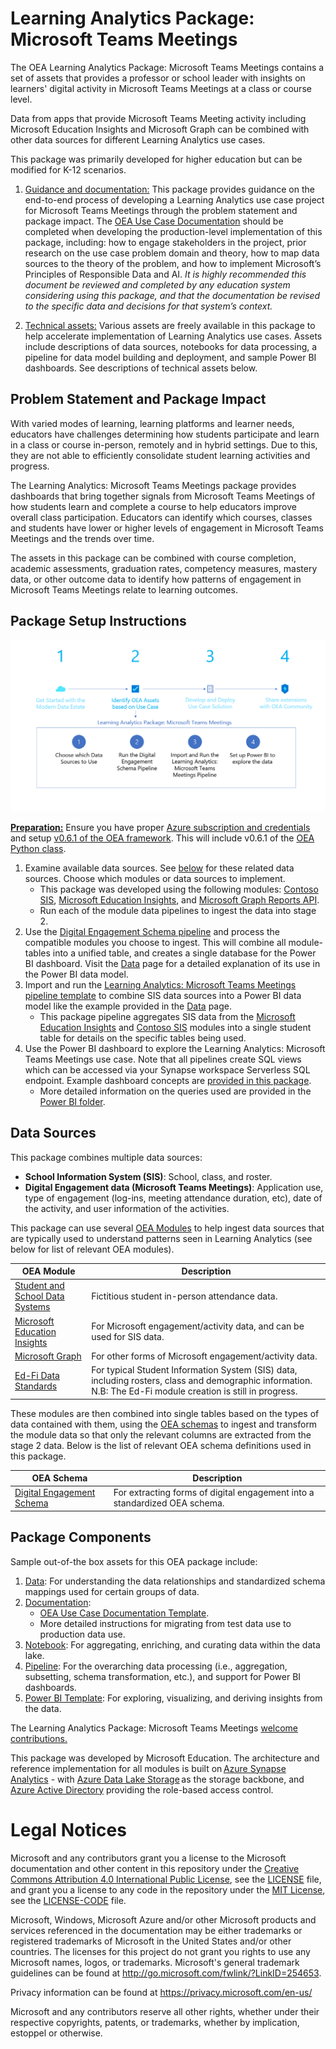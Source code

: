 # Learning Analytics Package: Microsoft Teams Meetings

The OEA Learning Analytics Package: Microsoft Teams Meetings contains a set of assets that provides a professor or school leader with insights on learners' digital activity in Microsoft Teams Meetings at a class or course level. 

Data from apps that provide Microsoft Teams Meeting activity including Microsoft Education Insights and Microsoft Graph can be combined with other data sources for different Learning Analytics use cases. 

This package was primarily developed for higher education but can be modified for K-12 scenarios.

1. <ins>Guidance and documentation:</ins> This package provides guidance on the end-to-end process of developing a Learning Analytics use case project for Microsoft Teams Meetings through the problem statement and package impact. The [OEA Use Case Documentation](https://github.com/microsoft/OpenEduAnalytics/blob/main/docs/use_cases/Open_Education_Analytics_Use_Case_Template_v3.docx) should be completed when developing the production-level implementation of this package, including: how to engage stakeholders in the project, prior research on the use case problem domain and theory, how to map data sources to the theory of the problem, and how to implement Microsoft’s Principles of Responsible Data and AI. <em> It is highly recommended this document be reviewed and completed by any education system considering using this package, and that the documentation be revised to the specific data and decisions for that system’s context. </em>

2. <ins>Technical assets:</ins> Various assets are freely available in this package to help accelerate implementation of Learning Analytics use cases. Assets include descriptions of data sources, notebooks for data processing, a pipeline for data model building and deployment, and sample Power BI dashboards. See descriptions of technical assets below.

## Problem Statement and Package Impact
With varied modes of learning, learning platforms and learner needs, educators have challenges determining how students participate and learn in a class or course in-person, remotely and in hybrid settings. Due to this, they are not able to efficiently consolidate student learning activities and progress.

The Learning Analytics: Microsoft Teams Meetings package provides dashboards that bring together signals from Microsoft Teams Meetings of how students learn and complete a course to help educators improve overall class participation. Educators can identify which courses, classes and students have lower or higher levels of engagement in Microsoft Teams Meetings and the trends over time.

The assets in this package can be combined with course completion, academic assessments, graduation rates, competency measures, mastery data, or other outcome data to identify how patterns of engagement in Microsoft Teams Meetings relate to learning outcomes.

## Package Setup Instructions
![](https://github.com/ivybarley/OpenEduAnalytics/blob/main/packages/package_catalog/Learning_Analytics_Microsoft_Teams_Meetings/docs/images/Learning_Analytics_Microsoft_Teams_Package_Setup_Instructions.png)

<ins><strong>Preparation:</ins></strong> Ensure you have proper [Azure subscription and credentials](https://github.com/microsoft/OpenEduAnalytics/tree/main/framework) and setup [v0.6.1 of the OEA framework](https://github.com/microsoft/OpenEduAnalytics/tree/main/framework#setup-of-framework-assets). This will include v0.6.1 of the [OEA Python class](https://github.com/microsoft/OpenEduAnalytics/blob/main/framework/synapse/notebook/OEA_py.ipynb).

1. Examine available data sources. See [below](https://github.com/ivybarley/OpenEduAnalytics/tree/main/packages/package_catalog/Learning_Analytics_Microsoft_Teams_Meetings#data-sources) for these related data sources. Choose which modules or data sources to implement.
    * This package was developed using the following modules: [Contoso SIS](https://github.com/microsoft/OpenEduAnalytics/tree/main/modules/module_catalog/Student_and_School_Data_Systems), [Microsoft Education Insights](https://github.com/microsoft/OpenEduAnalytics/tree/main/modules/module_catalog/Microsoft_Education_Insights), and [Microsoft Graph Reports API](https://github.com/microsoft/OpenEduAnalytics/tree/main/modules/module_catalog/Microsoft_Graph). 
    * Run each of the module data pipelines to ingest the data into stage 2. 
2. Use the [Digital Engagement Schema pipeline](https://github.com/microsoft/OpenEduAnalytics/tree/main/schemas/schema_catalog/Digital_Engagement_Schema/pipeline) and process the compatible modules you choose to ingest. This will combine all module-tables into a unified table, and creates a single database for the Power BI dashboard. Visit the [Data](https://github.com/ivybarley/OpenEduAnalytics/tree/main/packages/package_catalog/Learning_Analytics_Microsoft_Teams_Meetings/data) page for a detailed explanation of its use in the Power BI data model.
3. Import and run the [Learning Analytics: Microsoft Teams Meetings pipeline template](https://github.com/ivybarley/OpenEduAnalytics/tree/main/packages/package_catalog/Learning_Analytics_Microsoft_Teams_Meetings/pipeline) to combine SIS data sources into a Power BI data model like the example provided in the [Data](https://github.com/ivybarley/OpenEduAnalytics/tree/main/packages/package_catalog/Learning_Analytics_Microsoft_Teams_Meetings/data) page.
    * This package pipeline aggregates SIS data from the [Microsoft Education Insights](https://github.com/microsoft/OpenEduAnalytics/tree/main/modules/module_catalog/Microsoft_Education_Insights) and [Contoso SIS](https://github.com/microsoft/OpenEduAnalytics/tree/main/modules/module_catalog/Student_and_School_Data_Systems) modules into a single student table for details on the specific tables being used.
4. Use the Power BI dashboard to explore the Learning Analytics: Microsoft Teams Meetings use case. Note that all pipelines create SQL views which can be accessed via your Synapse workspace Serverless SQL endpoint. Example dashboard concepts are [provided in this package](https://github.com/ivybarley/OpenEduAnalytics/tree/main/packages/package_catalog/Learning_Analytics_Microsoft_Teams_Meetings/powerbi).
      *  More detailed information on the queries used are provided in the [Power BI folder](https://github.com/ivybarley/OpenEduAnalytics/tree/main/packages/package_catalog/Learning_Analytics_Microsoft_Teams_Meetings/powerbi). 
      
## Data Sources
This package combines multiple data sources: 
* <strong>School Information System (SIS)</strong>: School, class, and roster.
* <strong>Digital Engagement data (Microsoft Teams Meetings)</strong>: Application use, type of engagement (log-ins, meeting attendance duration, etc), date of the activity, and user information of the activities.

This package can use several [OEA Modules](https://github.com/microsoft/OpenEduAnalytics/tree/main/modules) to help ingest data sources that are typically used to understand patterns seen in Learning Analytics (see below for list of relevant OEA modules). 

| OEA Module | Description |
| --- | --- |
| [Student and School Data Systems](https://github.com/microsoft/OpenEduAnalytics/tree/main/modules/module_catalog/Student_and_School_Data_Systems) | Fictitious student in-person attendance data. |
| [Microsoft Education Insights](https://github.com/microsoft/OpenEduAnalytics/tree/main/modules/module_catalog/Microsoft_Education_Insights) | For Microsoft engagement/activity data, and can be used for SIS data. |
| [Microsoft Graph](https://github.com/microsoft/OpenEduAnalytics/tree/main/modules/module_catalog/Microsoft_Graph) | For other forms of Microsoft engagement/activity data. |
| [Ed-Fi Data Standards](https://github.com/microsoft/OpenEduAnalytics/tree/main/modules/Education_Data_Standards/Ed-Fi) | For typical Student Information System (SIS) data, including rosters, class and demographic information. N.B: The Ed-Fi module creation is still in progress. |

These modules are then combined into single tables based on the types of data contained with them, using the [OEA schemas](https://github.com/microsoft/OpenEduAnalytics/tree/main/schemas) to ingest and transform the module data so that only the relevant columns are extracted from the stage 2 data. Below is the list of relevant OEA schema definitions used in this package.

| OEA Schema | Description |
| --- | --- |
| [Digital Engagement Schema](https://github.com/microsoft/OpenEduAnalytics/tree/main/schemas/schema_catalog/Digital_Engagement_Schema) | For extracting forms of digital engagement into a standardized OEA schema. |


## Package Components 
Sample out-of-the box assets for this OEA package include: 
1. [Data](https://github.com/ivybarley/OpenEduAnalytics/tree/main/packages/package_catalog/Learning_Analytics_Microsoft_Teams_Meeting/data): For understanding the data relationships and standardized schema mappings used for certain groups of data.
2. [Documentation](https://github.com/ivybarley/OpenEduAnalytics/tree/main/packages/package_catalog/Learning_Analytics_Microsoft_Teams_Meeting/docs): 
      * [OEA Use Case Documentation Template](https://github.com/microsoft/OpenEduAnalytics/blob/main/docs/use_cases/Open_Education_Analytics_Use_Case_Template_v3.docx). 
      * More detailed instructions for migrating from test data use to production data use.
3. [Notebook](https://github.com/ivybarley/OpenEduAnalytics/tree/main/packages/package_catalog/Learning_Analytics_Microsoft_Teams_Meeting/notebooks): For aggregating, enriching, and curating data within the data lake.
4. [Pipeline](https://github.com/ivybarley/OpenEduAnalytics/tree/main/packages/package_catalog/Learning_Analytics_Microsoft_Teams_Meeting/pipeline): For the overarching data processing (i.e., aggregation, subsetting, schema transformation, etc.), and support for Power BI dashboards.
5. [Power BI Template](https://github.com/ivybarley/OpenEduAnalytics/tree/main/packages/package_catalog/Learning_Analytics_Microsoft_Teams_Meeting/powerbi): For exploring, visualizing, and deriving insights from the data.

The Learning Analytics Package: Microsoft Teams Meetings [welcome contributions.](https://github.com/microsoft/OpenEduAnalytics/blob/main/docs/license/CONTRIBUTING.md) 

This package was developed by Microsoft Education. The architecture and reference implementation for all modules is built on [Azure Synapse Analytics](https://azure.microsoft.com/en-us/services/synapse-analytics/) - with [Azure Data Lake Storage](https://docs.microsoft.com/en-us/azure/storage/blobs/data-lake-storage-introduction) as the storage backbone,  and [Azure Active Directory](https://azure.microsoft.com/en-us/services/active-directory/) providing the role-based access control.

# Legal Notices

Microsoft and any contributors grant you a license to the Microsoft documentation and other content
in this repository under the [Creative Commons Attribution 4.0 International Public License](https://creativecommons.org/licenses/by/4.0/legalcode),
see the [LICENSE](LICENSE) file, and grant you a license to any code in the repository under the [MIT License](https://opensource.org/licenses/MIT), see the
[LICENSE-CODE](LICENSE-CODE) file.

Microsoft, Windows, Microsoft Azure and/or other Microsoft products and services referenced in the documentation
may be either trademarks or registered trademarks of Microsoft in the United States and/or other countries.
The licenses for this project do not grant you rights to use any Microsoft names, logos, or trademarks.
Microsoft's general trademark guidelines can be found at http://go.microsoft.com/fwlink/?LinkID=254653.

Privacy information can be found at https://privacy.microsoft.com/en-us/

Microsoft and any contributors reserve all other rights, whether under their respective copyrights, patents,
or trademarks, whether by implication, estoppel or otherwise.
